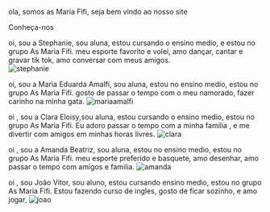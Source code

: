 ola, somos as Maria Fifi, seja bem vindo ao nosso site 

Conheça-nos 


<!---
asmariafifi/asmariafifi is a ✨ special ✨ repository because its `README.md` (this file) appears on your GitHub profile.
You can click the Preview link to take a look at your changes.
--->

oi, sou a Stephanie, sou aluna, estou cursando o ensino medio, e estou no grupo As Maria Fifi. 
meu esporte favorito e volei, amo dançar, cantar e gravar tik tok, amo conversar com meus amigos.   
![stephanie](blob:https://web.whatsapp.com/416227f4-b7b2-43a2-87e3-9a5a7b8a2d5b)

oi, sou a Maria Eduarda Amalfi, sou aluna, estou no ensino medio, estou no grupo As Maria Fifi.
gosto de passar o tempo com o meu namorado, fazer carinho na minha gata.
![mariaamalfi](blob:https://web.whatsapp.com/5aae0073-2792-4247-8c02-08804c7dc1d0)

oi , sou a Clara Eloisy,sou aluna, estou cursando o ensino medio, estou no grupo As Maria Fifi.
Eu adoro passar  o tempo com a minha familia , e me divertir com amigos em minhas horas livres.
![clara](blob:https://web.whatsapp.com/53c0ecb9-21ea-4249-b50d-3d4b9285ab0e)

oi , sou a Amanda Beatriz, sou aluna, estou no ensino medio, estou no grupo As Maria Fifi.
meu esporte preferido e basquete, amo desenhar, amo passar o tempo com amigos e familia.
![amanda](blob:https://web.whatsapp.com/33ca3af5-6327-4777-a437-cb29deab3c11)

oi , sou João Vitor, sou aluno, estou cursando ensino medio, estou no grupo As Maria Fifi.
Estou fazendo curso de ingles, gosto de ficar sozinho, e amo jogar, 
![joao](blob:https://web.whatsapp.com/d4df4a1c-719a-4e76-b3b0-226f35a2cedd)
